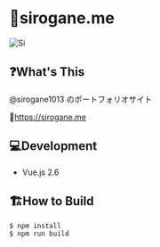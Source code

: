 # 🎥sirogane.me

![Si](https://user-images.githubusercontent.com/40066368/136481346-a5298ec1-778f-4feb-9005-c1828c9bea73.png)

## ❓What's This
@sirogane1013 のポートフォリオサイト

🔗https://sirogane.me

## 💻Development
- Vue.js 2.6

## 🏗️How to Build

```
$ npm install
$ npm run build
```
